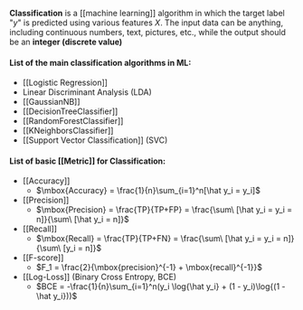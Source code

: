 **Classification** is a [[machine learning]] algorithm in which the target label "$y$" is predicted using various features $X$. The input data can be anything, including continuous numbers, text, pictures, etc., while the output should be an **integer (discrete value)**

#### List of the main classification algorithms in ML:

* [[Logistic Regression]]
* Linear Discriminant Analysis (LDA)
* [[GaussianNB]]
* [[DecisionTreeClassifier]]
* [[RandomForestClassifier]]
* [[KNeighborsClassifier]]
* [[Support Vector Classification]] (SVC)


#### List of basic [[Metric]] for Classification:

* [[Accuracy]]
	* $\mbox{Accuracy} = \frac{1}{n}\sum_{i=1}^n[\hat y_i = y_i]$
* [[Precision]]
	* $\mbox{Precision} = \frac{TP}{TP+FP} = \frac{\sum\ [\hat y_i = y_i = n]}{\sum\ [\hat y_i = n]}$
* [[Recall]]
	* $\mbox{Recall} = \frac{TP}{TP+FN} = \frac{\sum\ [\hat y_i = y_i = n]}{\sum\ [y_i = n]}$
* [[F-score]]
	* $F_1 = \frac{2}{\mbox{precision}^{-1} + \mbox{recall}^{-1}}$
* [[Log-Loss]] (Binary Cross Entropy, BCE)
	* $BCE = -\frac{1}{n}\sum_{i=1}^n(y_i \log{\hat y_i} + (1 - y_i)\log{(1 - \hat y_i}))$